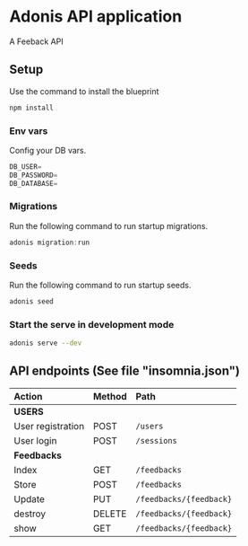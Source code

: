 # Adonis API application

A Feeback API

## Setup

Use the command to install the blueprint

```bash
npm install
```

### Env vars

Config your DB vars.

```js
DB_USER=
DB_PASSWORD=
DB_DATABASE=
```

### Migrations

Run the following command to run startup migrations.

```js
adonis migration:run
```

### Seeds

Run the following command to run startup seeds.

```js
adonis seed
```

### Start the serve in development mode
```bash
adonis serve --dev
```

## API endpoints (See file "insomnia.json")

| Action        | Method          | Path  |
| :------------- |:-------------| :-----|
| **USERS** | | |
| User registration | POST | ```/users``` |
| User login | POST | ```/sessions``` |
| **Feedbacks** | | |
| Index | GET | ```/feedbacks``` |
| Store | POST | ```/feedbacks``` |
| Update | PUT | ```/feedbacks/{feedback}``` |
| destroy | DELETE | ```/feedbacks/{feedback}``` |
| show | GET | ```/feedbacks/{feedback}``` |
